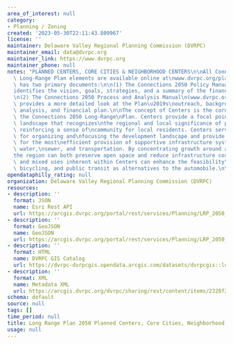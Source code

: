```yaml
---
area_of_interest: null
category:
- Planning / Zoning
created: '2023-05-30T22:11:43.809967'
license: ''
maintainer: Delaware Valley Regional Planning Commission (DVRPC)
maintainer_email: data@dvrpc.org
maintainer_link: https://www.dvrpc.org
maintainer_phone: null
notes: "PLANNED CENTERS, CORE CITIES & NEIGHBORHOOD CENTERS\n\nAll Connections 2050\
  \ Long-Range Plan elements are available online at\nwww.dvrpc.org/plan. The Plan\
  \ has two primary documents:\n\n(1) The Connections 2050 Policy Manual (www.dvrpc.org/Products/21027)\n\
  identifies the vision, goals, strategies, and a summary of the financial plan.\n\
  \n(2) The Connections 2050 Process and Analysis Manual\n(www.dvrpc.org/Products/21028)\
  \ provides a more detailed look at the Plan\u2019s\noutreach, background information,\
  \ analysis, and financial plan.\n\nThe concept of Centers is the cornerstone of\
  \ the Connections 2050 Long-Range\nPlan. Centers provide a focal point in the regional\
  \ landscape that recognizes\nthe regional and local significance of places, while\
  \ reinforcing a sense of\ncommunity for local residents. Centers serve as a basis\
  \ for organizing and\nfocusing the development landscape and provide a framework\
  \ for the most\nefficient provision of supportive infrastructure systems, including\
  \ water,\nsewer, and transportation. By concentrating growth around and within Centers,\n\
  the region can both preserve open space and reduce infrastructure costs. The\ndensities\
  \ and mixed uses inherent within Centers can enhance the feasibility\nof walking,\
  \ bicycling, and public transit as alternatives to the automobile.\n\n"
opendataphilly_rating: null
organization: Delaware Valley Regional Planning Commission (DVRPC)
resources:
- description: ''
  format: JSON
  name: Esri Rest API
  url: https://arcgis.dvrpc.org/portal/rest/services/Planning/LRP_2050_PlanCntrNeigh/FeatureServer/0
- description: ''
  format: GeoJSON
  name: GeoJSON
  url: https://arcgis.dvrpc.org/portal/rest/services/Planning/LRP_2050_PlanCntrNeigh/FeatureServer/0/query?where=1=1&outsr=4326&outfields=*&f=geojson
- description: ''
  format: HTML
  name: DVRPC GIS Catalog
  url: https://dvrpc-dvrpcgis.opendata.arcgis.com/datasets/dvrpcgis::long-range-plan-2050-planned-centers,-core-cities,-neighborhood-centers
- description: ''
  format: XML
  name: Metadata XML
  url: https://arcgis.dvrpc.org/dvrpc/sharing/rest/content/items/2328f2b5021241e7b05dff25f358517e/info/metadata/metadata.xml?format=default
schema: default
source: null
tags: []
time_period: null
title: Long Range Plan 2050 Planned Centers, Core Cities, Neighborhood Centers
usage: null
---
```

